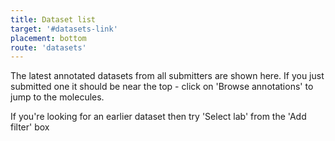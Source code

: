 ```yaml
---
title: Dataset list
target: '#datasets-link'
placement: bottom
route: 'datasets'
---
```


The latest annotated datasets from all submitters are shown here. If you just submitted one it should be near the top - click on 'Browse annotations' to jump to the molecules.

If you're looking for an earlier dataset then try 'Select lab' from the 'Add filter' box
